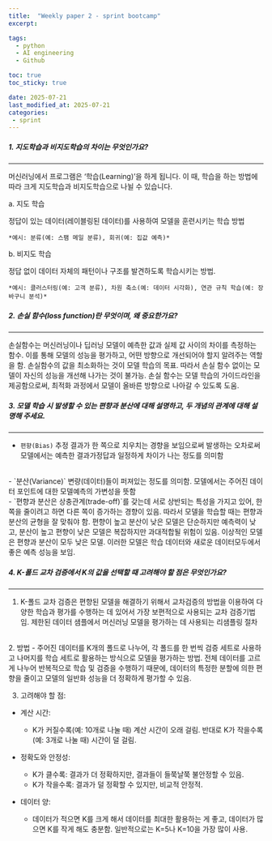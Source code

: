 ```yaml
---
title:  "Weekly paper 2 - sprint bootcamp"
excerpt: 

tags:
  - python
  - AI engineering
  - Github

toc: true
toc_sticky: true

date: 2025-07-21
last_modified_at: 2025-07-21
categories: 
 - sprint
---
```

##### 1. 지도학습과 비지도학습의 차이는 무엇인가요?
----
머신러닝에서 프로그램은 ‘학습(Learning)’을 하게 됩니다. 이 때, 학습을 하는 방법에 따라 크게 지도학습과 비지도학습으로 나뉠 수 있습니다.  

a. 지도 학습

정답이 있는 데이터(레이블링된 데이터)를 사용하여 모델을 훈련시키는 학습 방법

    *예시: 분류(예: 스팸 메일 분류), 회귀(예: 집값 예측)*

b. 비지도 학습

정답 없이 데이터 자체의 패턴이나 구조를 발견하도록 학습시키는 방법.
       
    *예시: 클러스터링(예: 고객 분류), 차원 축소(예: 데이터 시각화), 연관 규칙 학습(예: 장바구니 분석)*
  


##### 2. 손실 함수(loss function)란 무엇이며, 왜 중요한가요?
---

손실함수는 머신러닝이나 딥러닝 모델이 예측한 값과 실제 값 사이의 차이를 측정하는 함수.
이를 통해 모델의 성능을 평가하고, 어떤 방향으로 개선되어야 할지 알려주는 역할을 함. 손실함수의 값을 최소화하는 것이 모델 학습의 목표.
따라서 손실 함수 없이는 모델이 자신의 성능을 개선해 나가는 것이 불가능. 손실 함수는 모델 학습의 가이드라인을 제공함으로써, 최적화 과정에서 모델이 올바른 방향으로 나아갈 수 있도록 도움.



##### 3. 모델 학습 시 발생할 수 있는 편향과 분산에 대해 설명하고, 두 개념의 관계에 대해 설명해 주세요.
---

- `편향(Bias)`
추정 결과가 한 쪽으로 치우치는 경향을 보임으로써 발생하는 오차로써 모델에서는 예측한 결과가정답과 일정하게 차이가 나는 정도를 의미함 
</br>
- `분산(Variance)`
변량(데이터)들이 퍼져있는 정도를 의미함. 모델에서는 주어진 데이터 포인트에 대한 모델예측의 가변성을 뜻함
</br>
- `편향과 분산은 상충관계(trade-off)`를 갖는데 서로 상반되는 특성을 가지고 있어, 한쪽을 줄이려고 하면 다른 쪽이 증가하는 경향이 있음. 따라서 모델을 학습할 때는 편향과 분산의 균형을 잘 맞춰야 함. 편향이 높고 분산이 낮은 모델은 단순하지만 예측력이 낮고, 분산이 높고 편향이 낮은 모델은 복잡하지만 과대적합될 위험이 있음. 이상적인 모델은 편향과 분산이 모두 낮은 모델. 이러한 모델은 학습 데이터와 새로운 데이터모두에서 좋은 예측 성능을 보임.



##### 4. K-폴드 교차 검증에서 K의 값을 선택할 때 고려해야 할 점은 무엇인가요?
---

1. K-폴드 교차 검증은 편향된 모델을 해결하기 위해서 교차검증의 방법을 이용하여 다양한 학습과 평가를 수행하는 데 있어서 가장 보편적으로 사용되는 교차 검증기법임. 제한된 데이터 샘플에서 머신러닝 모델을 평가하는 데 사용되는 리샘플링 절차
</br>
2. 방법
 - 주어진 데이터를 K개의 폴드로 나누어, 각 폴드를 한 번씩 검증 세트로 사용하고 나머지를 학습 세트로 활용하는 방식으로 모델을 평가하는 방법. 전체 데이터를 고르게 나누어 반복적으로 학습 및 검증을 수행하기 때문에, 데이터의 특정한 분할에 의한 편향을 줄이고 모델의 일반화 성능을 더 정확하게 평가할 수 있음.
</br>

3. 고려해야 할 점:
 - 계산 시간:
    - K가 커질수록(예: 10개로 나눌 때) 계산 시간이 오래 걸림. 반대로 K가 작을수록(예: 3개로 나눌 때) 시간이 덜 걸림.

 - 정확도와 안정성:
    - K가 클수록: 결과가 더 정확하지만, 결과들이 들쭉날쭉 불안정할 수 있음.
    - K가 작을수록: 결과가 덜 정확할 수 있지만, 비교적 안정적.
 - 데이터 양:  
    - 데이터가 적으면 K를 크게 해서 데이터를 최대한 활용하는 게 좋고, 데이터가 많으면 K를 작게 해도 충분함. 일반적으로는 K=5나 K=10을 가장 많이 사용.


